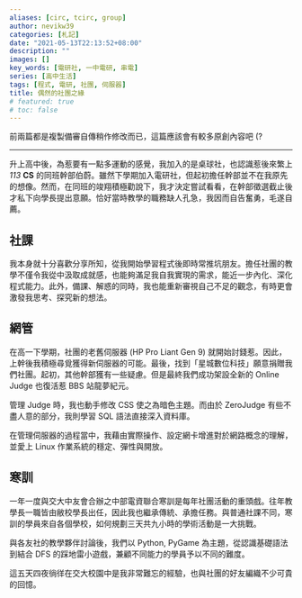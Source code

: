 ```yaml
---
aliases: [circ, tcirc, group]
author: nevikw39
categories: [札記]
date: "2021-05-13T22:13:52+08:00"
description: ""
images: []
key_words: [電研社, 一中電研, 串電]
series: [高中生活]
tags: [程式, 電研, 社團, 伺服器]
title: 偶然的社團之緣
# featured: true
# toc: false
---
```


前兩篇都是複製備審自傳稍作修改而已，這篇應該會有較多原創內容吧 (?

---

升上高中後，為惹要有一點多運動的感覺，我加入的是桌球社，也認識惹後來繁上 _113_ **CS** 的同班幹部伯蔚。雖然下學期加入電研社，但起初擔任幹部並不在我原先的想像。然而，在同班的竣翔積極勸說下，我才決定嘗試看看，在幹部徵選截止後才私下向學長提出意願。恰好當時教學的職務缺人孔急，我因而自告奮勇，毛遂自薦。

## 社課

我本身就十分喜歡分享所知，從我開始學習程式後即時常推坑朋友。擔任社團的教學不僅令我從中汲取成就感，也能夠滿足我自我實現的需求，能近一步內化、深化程式能力。此外，備課、解惑的同時，我也能重新審視自己不足的觀念，有時更會激發我思考、探究新的想法。

## 網管

在高一下學期，社團的老舊伺服器 (HP Pro Liant Gen 9) 就開始討錢惹。因此，上幹後我積極尋覓獲得新伺服器的可能。最後，找到「星城數位科技」願意捐贈我們社團。起初，其他幹部獲有一些疑慮。但是最終我們成功架設全新的 Online Judge 也復活惹 BBS 站龍夢紀元。

管理 Judge 時，我也動手修改 CSS 使之為暗色主題。而由於 ZeroJudge 有些不盡人意的部分，我則學習 SQL 語法直接深入資料庫。

在管理伺服器的過程當中，我藉由實際操作、設定網卡增進對於網路概念的理解，並愛上 Linux 作業系統的穩定、彈性與開放。

## 寒訓

一年一度與交大中友會合辦之中部電資聯合寒訓是每年社團活動的重頭戲。往年教學長一職皆由敝校學長出任，因此我也繼承傳統、承擔任務。與普通社課不同，寒訓的學員來自各個學校，如何規劃三天共九小時的學術活動是一大挑戰。

與各友社的教學夥伴討論後，我們以 Python, PyGame 為主題，從認識基礎語法到結合 DFS 的踩地雷小遊戲，兼顧不同能力的學員予以不同的難度。

這五天四夜徜徉在交大校園中是我非常難忘的經驗，也與社團的好友編織不少可貴的回憶。
